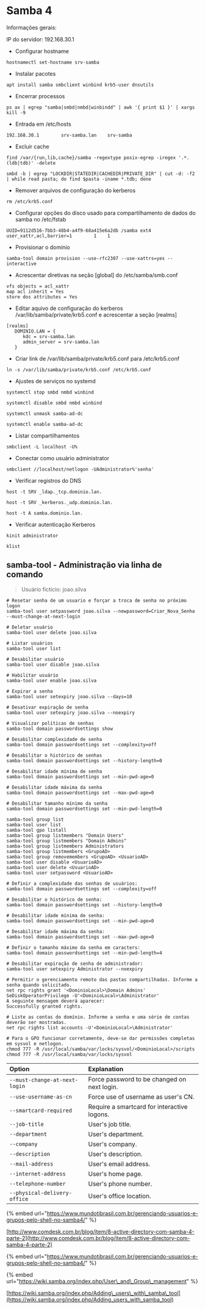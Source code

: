 # Samba 4

Informações gerais:

IP do servidor: 192.168.30.1

* Configurar hostname

```text
hostnamectl set-hostname srv-samba
```

* Instalar pacotes

```text
apt install samba smbclient winbind krb5-user dnsutils
```

* Encerrar processos

```text
ps ax | egrep "samba|smbd|nmbd|winbindd" | awk '{ print $1 }' | xargs kill -9
```

* Entrada em /etc/hosts

```text
192.168.30.1        srv-samba.lan    srv-samba
```

* Excluir cache

```text
find /var/{run,lib,cache}/samba -regextype posix-egrep -iregex '.*.(ldb|tdb)' -delete

smbd -b | egrep "LOCKDIR|STATEDIR|CACHEDIR|PRIVATE_DIR" | cut -d: -f2 | while read pasta; do find $pasta -iname *.tdb; done
```

* Remover arquivos de configuração do kerberos

```text
rm /etc/krb5.conf
```

* Configurar opções do disco usado para compartilhamento de dados do samba no /etc/fstab

```text
UUID=9112d516-7bb3-48b4-a4f9-68a415e6a2db /samba ext4 user_xattr,acl,barrier=1        1    1
```

* Provisionar o domínio

```text
samba-tool domain provision --use-rfc2307 --use-xattrs=yes --interactive
```

* Acrescentar diretivas na seção \[global\]  do /etc/samba/smb.conf

```text
vfs objects = acl_xattr
map acl inherit = Yes
store dos attributes = Yes
```

* Editar aquivo de configuração do kerberos /var/lib/samba/private/krb5.conf e acrescentar a seção \[realms\]

```text
[realms]
   DOMINIO.LAN = {
      kdc = srv-samba.lan
      admin_server = srv-samba.lan
   }
```

* Criar link de /var/lib/samba/private/krb5.conf para /etc/krb5.conf

```text
ln -s /var/lib/samba/private/krb5.conf /etc/krb5.conf
```

* Ajustes de serviços no systemd

```text
systemctl stop smbd nmbd winbind

systemctl disable smbd nmbd winbind

systemctl unmask samba-ad-dc

systemctl enable samba-ad-dc
```

* Listar compartilhamentos

```text
smbclient -L localhost -U%
```

* Conectar como usuário administrator

```text
smbclient //localhost/netlogon -UAdministrator%'senha'
```

* Verificar registros do DNS

```text
host -t SRV _ldap._tcp.dominio.lan.

host -t SRV _kerberos._udp.dominio.lan.

host -t A samba.dominio.lan.
```

* Verificar autenticação Kerberos

```text
kinit administrator

klist
```

## samba-tool - Administração via linha de comando

> Usuário fictício: joao.silva

```text
# Resetar senha de um usuario e forçar a troca de senha no próximo logon
samba-tool user setpassword joao.silva --newpassword=Criar_Nova_Senha --must-change-at-next-login

# Deletar usuário
samba-tool user delete joao.silva

# Listar usuários
samba-tool user list

# Desabilitar usuário
samba-tool user disable joao.silva

# Habilitar usuário
samba-tool user enable joao.silva

# Expirar a senha
samba-tool user setexpiry joao.silva --days=10

# Desativar expiração de senha
samba-tool user setexpiry joao.silva --noexpiry

# Visualizar políticas de senhas
samba-tool domain passwordsettings show

# Desabilitar complexidade de senha
samba-tool domain passwordsettings set --complexity=off

# Desabilitar o histórico de senhas
samba-tool domain passwordsettings set --history-length=0

# Desabilitar idade mínima de senha
samba-tool domain passwordsettings set --min-pwd-age=0

# Desabilitar idade máxima da senha
samba-tool domain passwordsettings set --max-pwd-age=0

# Desabilitar tamanho mínimo da senha
samba-tool domain passwordsettings set --min-pwd-length=0

samba-tool group list
samba-tool user list
samba-tool gpo listall
samba-tool group listmembers "Domain Users"
samba-tool group listmembers "Domain Admins"
samba-tool group listmembers Administrators
samba-tool group listmembers <GrupoAD>
samba-tool group removemembers <GrupoAD> <UsuarioAD>
samba-tool user disable <UsuarioAD>
samba-tool user delete <UsuarioAD>
samba-tool user setpassword <UsuarioAD>

# Definir a complexidade das senhas de usuários:
samba-tool domain passwordsettings set --complexity=off

# Desabilitar o histórico de senha:
samba-tool domain passwordsettings set --history-length=0

# Desabilitar idade mínima de senha:
samba-tool domain passwordsettings set --min-pwd-age=0

# Desabilitar idade máxima da senha:
samba-tool domain passwordsettings set --max-pwd-age=0

# Definir o tamanho máximo da senha em caracters:
samba-tool domain passwordsettings set --min-pwd-length=4

# Desabilitar expiração de senha de administrador:
samba-tool user setexpiry Administrator --noexpiry 

# Permitir o gerenciamento remoto das pastas compartilhadas. Informe a senha quando solicitado.
net rpc rights grant '<DominioLocal>\Domain Admins' SeDiskOperatorPrivilege -U'<DominioLocal>\Administrator'
A seguinte mensagem deverá aparecer:
Successfully granted rights.

# Liste as contas do domínio. Informe a senha e uma série de contas deverão ser mostradas.
net rpc rights list accounts -U'<DominioLocal>\Administrator'

# Para o GPO funcionar corretamente, deve-se dar permissões completas em sysvol e netlogon.
chmod 777 -R /usr/local/samba/var/locks/sysvol/<DominioLocal>/scripts
chmod 777 -R /usr/local/samba/var/locks/sysvol

```



| Option | Explanation |
| :--- | :--- |
| `--must-change-at-next-login` | Force password to be changed on next login. |
| `--use-username-as-cn` | Force use of username as user's CN. |
| `--smartcard-required` | Require a smartcard for interactive logons. |
| `--job-title` | User's job title. |
| `--department` | User's department. |
| `--company` | User's company. |
| `--description` | User's description. |
| `--mail-address` | User's email address. |
| `--internet-address` | User's home page. |
| `--telephone-number` | User's phone number. |
| `--physical-delivery-office` | User's office location. |

{% embed url="https://www.mundotibrasil.com.br/gerenciando-usuarios-e-grupos-pelo-shell-no-samba4/" %}

[http://www.comdesk.com.br/blog/item/8-active-directory-com-samba-4-parte-2](http://www.comdesk.com.br/blog/item/8-active-directory-com-samba-4-parte-2)

{% embed url="https://www.mundotibrasil.com.br/gerenciando-usuarios-e-grupos-pelo-shell-no-samba4/" %}

{% embed url="https://wiki.samba.org/index.php/User\_and\_Group\_management" %}

[https://wiki.samba.org/index.php/Adding\_users\_with\_samba\_tool](https://wiki.samba.org/index.php/Adding_users_with_samba_tool)

